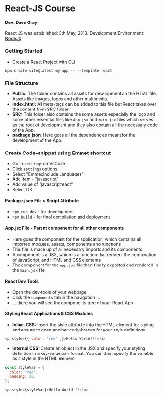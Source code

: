 # React-JS Course

#### Dev: Dave Gray

React JS was established: 8th May, 2013.
Development Environment: [NodeJS](https://www.nodejs.org)

### Getting Started

- Create a React Project with CLI

```shell
npm create vite@latest my-app -- --template react
```

### File Structure

- **Public:** The folder contains all assets for development an the HTML file. Assets like images, logos and other multimedia.
- **index.html:** All meta-tags can be added to this file but React takes over the content from SRC folder.
- **SRC:** This folder also contains the some assets especially the logo and some other essential files like `App.jsx` and `main.jsx` files which serves as the root of development and they also contain all the necessary code of the App.
- **package.json:** Here goes all the dependencies meant for the development of the App.

### Create Code-snippet using Emmet shortcut

- Go to `settings` on VsCode
- Click `settings` options
- Select "Emmet:Include Languages"
- Add Item - "javascript"
- Add value of "javascriptreact"
- Select OK

#### Package.json File > Script Attribute

- `npm run dev` - for development
- `npm build` - for final compilation and deployment

#### App.jsx File - Parent component for all other components

- Here goes the component for the application, which contains all imported modules, assets, components and functions
- This file is made up of all necessary imports and its components
- A component is a JSX, which is a function that renders the combination of JavaScript, and HTML and CSS elements
- The component for the `App.jsx` file then finally exported and rendered in the `main.jsx` file

#### React Dev Tools

- Open the dev-tools of your webpage
- Click the `components` tab in the navigation ...
- ... there you will see the components tree of your React App

#### Styling React Applications & CSS Modules

- **Inline-CSS:** Insert the style attribute into the HTML element for styling and ensure to open another curly-braces for your style definitions

```javascript
<p style={{ color: "red" }}>Hello World!!!</p>
```

- **Internal CSS:** Create an object in the JSX and specify your styling definition in a key-value pair format. You can then specify the variable as a style in the HTML element

```javascript
const styleVar = {
  color: "red",
  padding: 20,
};
```

```javascript
<p style={styleVar}>Hello World!!!</p>
```
